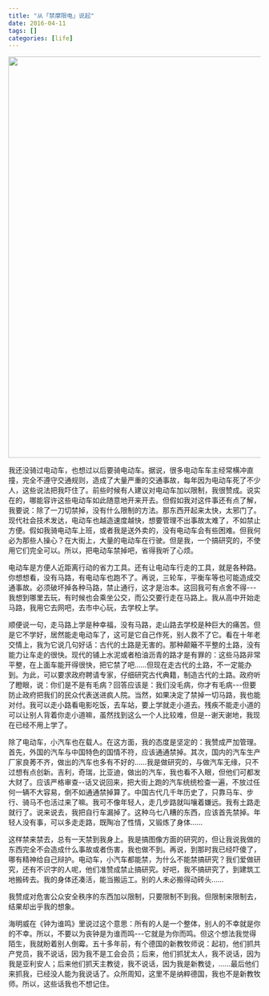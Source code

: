 ```yaml
---
title: "从「禁摩限电」说起"
date: 2016-04-11
tags: []
categories: [life]
---
```


<p align="center">
<img src="https://blog-resource-1257868508.file.myqcloud.com/20190528010420.png" width="800">
</p>

<!--more-->

我还没骑过电动车，也想过以后要骑电动车。据说，很多电动车车主经常横冲直撞，完全不遵守交通规则，造成了大量严重的交通事故，每年因为电动车死了不少人，这些说法把我吓住了。前些时候有人建议对电动车加以限制，我很赞成。说实在的，哪能容许这些电动车如此随意地开来开去。但假如我对这件事还有点了解，我要说：除了一刀切禁掉，没有什么限制的方法。那东西开起来太快，太邪门了。现代社会技术发达，电动车也越造速度越快，想要管理不出事故太难了，不如禁止方便。假如我骑电动车上班，或者我是送外卖的，没有电动车会有些困难。但我何必为那些人操心？在大街上，大量的电动车在行驶。但是我，一个搞研究的，不使用它们完全可以。所以，把电动车禁掉吧，省得我听了心烦。

电动车是方便人近距离行动的省力工具。还有让电动车行走的工具，就是各种路。你想想看，没有马路，有电动车也跑不了。再说，三轮车，平衡车等也可能造成交通事故。必须破坏掉各种马路，禁止通行，这才是治本。这回我可有点舍不得---我想到哪里去玩，有时候也会乘坐公交，而公交要行走在马路上。我从高中开始走马路，我用它去网吧，去市中心玩，去学校上学。

顺便说一句，走马路上学是种幸福，没有马路，走山路去学校是种巨大的痛苦。但是它不学好，居然能走电动车了，这可是它自己作死，别人救不了它。看在十年老交情上，我为它说几句好话：古代的土路是无害的。那种颠簸不平整的土路，没有能力让车走的很快。现代的铺上水泥或者柏油沥青的路才是有罪的：这些马路非常平整，在上面车能开得很快，把它禁了吧……但现在走古代的土路，不一定能办到。为此，可以要求政府聘请专家，仔细研究古代典籍，制造古代的土路。政府听了瞪眼，说：你们是不是有毛病？回答应该是：我们没毛病，你才有毛病---但要防止政府把我们的民众代表送进疯人院。当然，如果决定了禁掉一切马路，我也能对付。我可以走小路看电影吃饭，去车站，要上学就走小道去。残疾不能走小道的可以让别人背着你走小道嘛，虽然找到这么一个人比较难，但是--谢天谢地，我现在已经不用上学了。

除了电动车，小汽车也在载人。在这方面，我的态度是坚定的：我赞成严加管理。首先，外国的汽车与中国特色的国情不符，应该通通禁掉。其次，国内的汽车生产厂家良莠不齐，做出的汽车也多有不好的……我是做研究的，与做汽车无缘，只不过想有点创新。吉利，奇瑞，比亚迪，做出的汽车，我也看不入眼，但他们可都发大财了。应该严格审查--话又说回来，把大街上跑的汽车统统检查一遍，不放过任何一辆不大容易，倒不如通通禁掉算了。中国古代几千年历史了，只靠马车、步行、骑马不也活过来了嘛。我可不像年轻人，走几步路就叫嚷着嫌远。我有土路走就行了。说来说去，我把自行车漏掉了。这种乌七八糟的东西，应该首先禁掉。年轻人没有事，可以多走走路，既陶冶了性情，又锻炼了身体……

这样禁来禁去，总有一天禁到我身上。我是搞图像方面的研究的，但让我说我做的东西完全不会造成什么事故或者伤害，我也做不到。再说，到那时我已经吓傻了，哪有精神给自己辩护。电动车，小汽车都能禁，为什么不能禁搞研究？我们爱做研究，还有不识字的人呢，他们准赞成禁止搞研究。好吧，我不搞研究了，到建筑工地搬砖去。我的身体还凑活，能当搬运工。别的人未必搬得动砖头……

我赞成对危害公众安全秩序的东西加以限制，只要限制不到我。但限制来限制去，结果却出乎我的想象。

海明威在《钟为谁鸣》里说过这个意思：所有的人是一个整体，别人的不幸就是你的不幸。所以，不要以为丧钟是为谁而鸣---它就是为你而鸣。但这个想法我觉得陌生，我就盼着别人倒霉。五十多年前，有个德国的新教牧师说：起初，他们抓共产党员，我不说话，因为我不是工会会员；后来，他们抓犹太人，我不说话，因为我是亚利安人；后来他们抓天主教徒，我不说话，因为我是新教徒，……最后他们来抓我，已经没人能为我说话了。众所周知，这里不是纳粹德国，我也不是新教牧师。所以，这些话我也不想记住。
